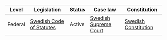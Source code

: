 | Level | Legislation | Status | Case law | Constitution |
|---|---|---|---|---|
| Federal | [Swedish Code of Statutes](https://www.riksdagen.se/sv/dokument-lagar/dokument/svensk-forfattningssamling/) | Active | [Swedish Supreme Court](https://www.domstol.se/hogsta-domstolen/) | [Swedish Constitution](https://www.riksdagen.se/sv/dokument-lagar/dokument/svensk-forfattningssamling/) |